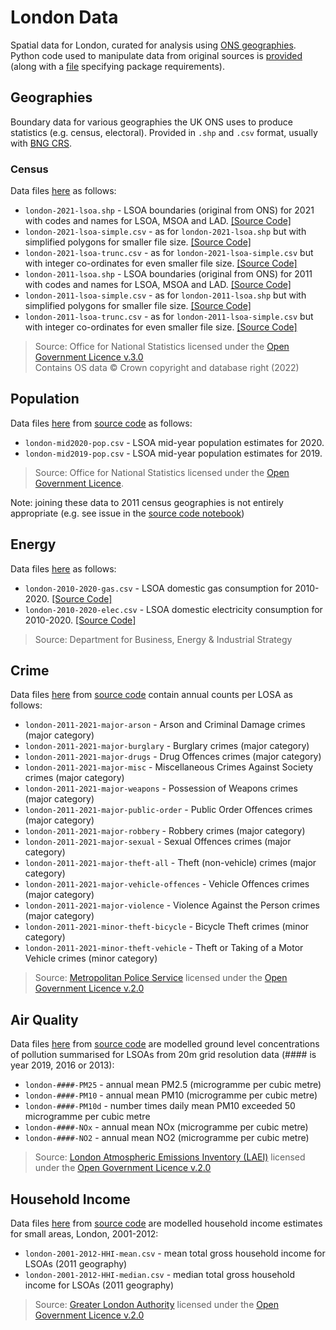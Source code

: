 # London Data
Spatial data for London, curated for analysis using [ONS geographies](https://www.ons.gov.uk/methodology/geography/ukgeographies). Python code used to manipulate data from original sources is [provided](https://github.com/jamesdamillington/london-data/tree/main/code) (along with a [file](https://github.com/jamesdamillington/london-data/blob/main/code/environment.yml) specifying package requirements).

## Geographies
Boundary data for various geographies the UK ONS uses to produce statistics (e.g. census, electoral). Provided in `.shp` and `.csv` format, usually with [BNG CRS](https://epsg.io/27700).

### Census
Data files [here](https://github.com/jamesdamillington/london-data/tree/main/data/geographies/census) as follows:
- `london-2021-lsoa.shp` - LSOA boundaries (original from ONS) for 2021 with codes and names for LSOA, MSOA and LAD. [[Source Code]](https://github.com/jamesdamillington/london-data/blob/main/code/london-census2021-geography.ipynb)   
- `london-2021-lsoa-simple.csv` - as for `london-2021-lsoa.shp` but with simplified polygons for smaller file size. [[Source Code]](https://github.com/jamesdamillington/london-data/blob/main/code/london-census2021-geography.ipynb)  
- `london-2021-lsoa-trunc.csv` - as for `london-2021-lsoa-simple.csv` but with integer co-ordinates for even smaller file size. [[Source Code]](https://github.com/jamesdamillington/london-data/blob/main/code/london-census2021-geography.ipynb)
- `london-2011-lsoa.shp` - LSOA boundaries (original from ONS) for 2011 with codes and names for LSOA, MSOA and LAD. [[Source Code]](https://github.com/jamesdamillington/london-data/blob/main/code/london-census2011-geography.ipynb)   
- `london-2011-lsoa-simple.csv` - as for `london-2011-lsoa.shp` but with simplified polygons for smaller file size. [[Source Code]](https://github.com/jamesdamillington/london-data/blob/main/code/london-census2011-geography.ipynb)  
- `london-2011-lsoa-trunc.csv` - as for `london-2011-lsoa-simple.csv` but with integer co-ordinates for even smaller file size. [[Source Code]](https://github.com/jamesdamillington/london-data/blob/main/code/london-census2011-geography.ipynb)

> Source: Office for National Statistics licensed under the [Open Government Licence v.3.0](https://www.nationalarchives.gov.uk/doc/open-government-licence/version/3/)  
Contains OS data © Crown copyright and database right (2022)

## Population
Data files [here](https://github.com/jamesdamillington/london-data/tree/main/data/population) from [source code](https://github.com/jamesdamillington/london-data/blob/main/code/london-population-midyear-estimates.ipynb) as follows:
- `london-mid2020-pop.csv` - LSOA mid-year population estimates for 2020.
- `london-mid2019-pop.csv` - LSOA mid-year population estimates for 2019.

>Source: Office for National Statistics licensed under the [Open Government Licence](https://www.nationalarchives.gov.uk/doc/open-government-licence/version/1/open-government-licence.htm).

Note: joining these data to 2011 census geographies is not entirely appropriate (e.g. see issue in the [source code notebook](https://github.com/jamesdamillington/london-data/blob/main/code/london-population-midyear-estimates.ipynb))

## Energy
Data files [here](https://github.com/jamesdamillington/london-data/tree/main/data/energy) as follows:
- `london-2010-2020-gas.csv` - LSOA domestic gas consumption for 2010-2020. [[Source Code]](https://github.com/jamesdamillington/london-data/blob/main/code/london-energy-2010-2020.ipynb)
- `london-2010-2020-elec.csv` - LSOA domestic electricity consumption for 2010-2020. [[Source Code]](https://github.com/jamesdamillington/london-data/blob/main/code/london-energy-2010-2020.ipynb)

>Source: Department for Business, Energy & Industrial Strategy

## Crime
Data files [here](https://github.com/jamesdamillington/london-data/tree/main/data/crime) from [source code](https://github.com/jamesdamillington/london-data/blob/main/code/london-crime-2011-2020.ipynb) contain annual counts per LOSA as follows:
- `london-2011-2021-major-arson` - Arson and Criminal Damage crimes (major category)
- `london-2011-2021-major-burglary` - Burglary crimes (major category)
- `london-2011-2021-major-drugs` - Drug Offences crimes (major category)
- `london-2011-2021-major-misc` - Miscellaneous Crimes Against Society crimes (major category)
- `london-2011-2021-major-weapons` - Possession of Weapons crimes (major category)
- `london-2011-2021-major-public-order` - Public Order Offences crimes (major category)
- `london-2011-2021-major-robbery` - Robbery crimes (major category)
- `london-2011-2021-major-sexual` - Sexual Offences crimes (major category)
- `london-2011-2021-major-theft-all` - Theft (non-vehicle) crimes (major category)
- `london-2011-2021-major-vehicle-offences` - Vehicle Offences crimes (major category)
- `london-2011-2021-major-violence` - Violence Against the Person crimes (major category)
- `london-2011-2021-minor-theft-bicycle` - Bicycle Theft crimes (minor category)
- `london-2011-2021-minor-theft-vehicle` - Theft or Taking of a Motor Vehicle crimes (minor category)

> Source: [Metropolitan Police Service](https://data.london.gov.uk/dataset/recorded_crime_summary) licensed under the [Open Government Licence v.2.0](https://www.nationalarchives.gov.uk/doc/open-government-licence/version/2/)  

## Air Quality
Data files [here](https://github.com/jamesdamillington/london-data/tree/main/data/airquality) from [source code](https://github.com/jamesdamillington/london-data/blob/main/code/london-airquality.ipynb) are modelled ground level concentrations of pollution summarised for LSOAs from 20m grid resolution data (#### is year 2019, 2016 or 2013):
- `london-####-PM25` - annual mean PM2.5 (microgramme per cubic metre)  
- `london-####-PM10` - annual mean PM10 (microgramme per cubic metre)  
- `london-####-PM10d` - number times daily mean PM10 exceeded 50 microgramme per cubic metre
- `london-####-NOx` - annual mean NOx (microgramme per cubic metre)
- `london-####-NO2` - annual mean NO2 (microgramme per cubic metre)

> Source: [London Atmospheric Emissions Inventory (LAEI)](https://data.london.gov.uk/air-quality/) licensed under the [Open Government Licence v.2.0](https://www.nationalarchives.gov.uk/doc/open-government-licence/version/2/)  

## Household Income
Data files [here](https://github.com/jamesdamillington/london-data/tree/main/data/economic) from [source code](https://github.com/jamesdamillington/london-data/blob/main/code/london-hhold-income-2001-2012.ipynb) are modelled household income estimates for small areas, London, 2001-2012:
- `london-2001-2012-HHI-mean.csv` - mean total gross household income for LSOAs (2011 geography)
- `london-2001-2012-HHI-median.csv` - median total gross household income for LSOAs (2011 geography)

> Source: [Greater London Authority](https://data.london.gov.uk/dataset/household-income-estimates-small-areas) licensed under the [Open Government Licence v.2.0](https://www.nationalarchives.gov.uk/doc/open-government-licence/version/2/)  
